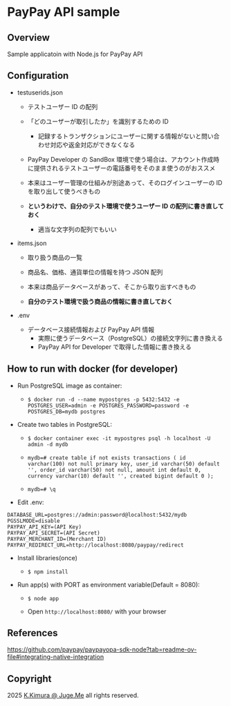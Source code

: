 # PayPay API sample

## Overview

Sample applicatoin with Node.js for PayPay API


## Configuration

- testuserids.json
  - テストユーザー ID の配列
  - 「どのユーザーが取引したか」を識別するための ID
    - 記録するトランザクションにユーザーに関する情報がないと問い合わせ対応や返金対応ができなくなる
  - PayPay Developer の SandBox 環境で使う場合は、アカウント作成時に提供されるテストユーザーの電話番号をそのまま使うのがおススメ
  - 本来はユーザー管理の仕組みが別途あって、そのログインユーザーの ID を取り出して使うべきもの

  - **というわけで、自分のテスト環境で使うユーザー ID の配列に書き直しておく**
    - 適当な文字列の配列でもいい

- items.json
  - 取り扱う商品の一覧
  - 商品名、価格、通貨単位の情報を持つ JSON 配列
  - 本来は商品データベースがあって、そこから取り出すべきもの

  - **自分のテスト環境で扱う商品の情報に書き直しておく**

- .env
  - データベース接続情報および PayPay API 情報
    - 実際に使うデータベース（PostgreSQL）の接続文字列に書き換える
    - PayPay API for Developer で取得した情報に書き換える


## How to run with docker (for developer)

- Run PostgreSQL image as container:

  - `$ docker run -d --name mypostgres -p 5432:5432 -e POSTGRES_USER=admin -e POSTGRES_PASSWORD=password -e POSTGRES_DB=mydb postgres`

- Create two tables in PostgreSQL:

  - `$ docker container exec -it mypostgres psql -h localhost -U admin -d mydb`

  - `mydb=# create table if not exists transactions ( id varchar(100) not null primary key, user_id varchar(50) default '', order_id varchar(50) not null, amount int default 0, currency varchar(10) default '', created bigint default 0 );`

  - `mydb=# \q`

- Edit .env:

```
DATABASE_URL=postgres://admin:password@localhost:5432/mydb
PGSSLMODE=disable
PAYPAY_API_KEY=(API Key)
PAYPAY_API_SECRET=(API Secret)
PAYPAY_MERCHANT_ID=(Merchant ID)
PAYPAY_REDIRECT_URL=http://localhost:8080/paypay/redirect
```

- Install libraries(once)
  - `$ npm install`

- Run app(s) with PORT as environment variable(Default = 8080):

  - `$ node app`

  - Open `http://localhost:8080/` with your browser


## References

https://github.com/paypay/paypayopa-sdk-node?tab=readme-ov-file#integrating-native-integration


## Copyright

2025 [K.Kimura @ Juge.Me](https://github.com/dotnsf) all rights reserved.

